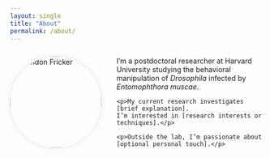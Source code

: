 ```yaml
---
layout: single
title: "About"
permalink: /about/
---
```


<div style="display: flex; align-items: center; gap: 30px; flex-wrap: wrap; margin-bottom: 2em;">
  <img src="/assets/images/headshot.jpg" alt="Brandon Fricker" style="width: 180px; height: 180px; object-fit: cover; border-radius: 50%; box-shadow: 0 0 10px rgba(0,0,0,0.1);">
  
  <div style="flex: 1; min-width: 250px;">
    <p>I’m a postdoctoral researcher at Harvard University studying the behavioral manipulation of <em>Drosophila</em> infected by <em>Entomophthora muscae</em>.</p>
    
    <p>My current research investigates [brief explanation].  
    I’m interested in [research interests or techniques].</p>

    <p>Outside the lab, I’m passionate about [optional personal touch].</p>
  </div>
</div>